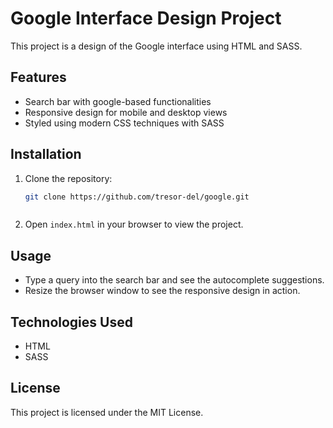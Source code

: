 # Google Interface Design Project

This project is a design of the Google interface using HTML and SASS.

## Features

- Search bar with google-based functionalities
- Responsive design for mobile and desktop views
- Styled using modern CSS techniques with SASS

## Installation

1. Clone the repository:
    ```bash
    git clone https://github.com/tresor-del/google.git
    ```
    ```
2. Open `index.html` in your browser to view the project.

## Usage

- Type a query into the search bar and see the autocomplete suggestions.
- Resize the browser window to see the responsive design in action.

## Technologies Used

- HTML
- SASS

## License

This project is licensed under the MIT License.
